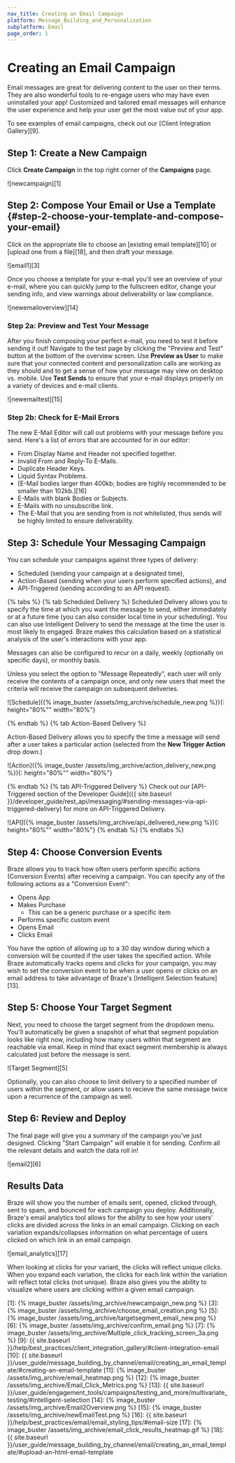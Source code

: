 ```yaml
---
nav_title: Creating an Email Campaign
platform: Message_Building_and_Personalization
subplatform: Email
page_order: 1
---
```

# Creating an Email Campaign

Email messages are great for delivering content to the user on their terms. They are also wonderful tools to re-engage users who may have even uninstalled your app! Customized and tailored email messages will enhance the user experience and help your user get the most value out of your app.

To see examples of email campaigns, check out our [Client Integration Gallery][9].

## Step 1: Create a New Campaign
Click __Create Campaign__ in the top right corner of the __Campaigns__ page.

![newcampaign][1]

## Step 2: Compose Your Email or Use a Template {#step-2-choose-your-template-and-compose-your-email}

Click on the appropriate tile to choose an [existing email template][10] or [upload one from a file][18], and then draft your message.

![email1][3]

Once you choose a template for your e-mail you'll see an overview of your e-mail, where you can quickly jump to the fullscreen editor, change your sending info, and view warnings about deliverability or law compliance.

![newemailoverview][14]

### Step 2a: Preview and Test Your Message

After you finish composing your perfect e-mail, you need to test it before sending it out! Navigate to the test page by clicking the "Preview and Test" button at the bottom of the overview screen. Use **Preview as User** to make sure that your connected content and personalization calls are working as they should and to get a sense of how your message may view on desktop vs. mobile. Use **Test Sends** to ensure that your e-mail displays properly on a variety of devices and e-mail clients.

![newemailtest][15]

### Step 2b: Check for E-Mail Errors

The new E-Mail Editor will call out problems with your message before you send. Here's a list of errors that are accounted for in our editor:

- From Display Name and Header not specified together.
- Invalid From and Reply-To E-Mails.
- Duplicate Header Keys.
- Liquid Syntax Problems.
- [E-Mail bodies larger than 400kb; bodies are highly recommended to be smaller than 102kb.][16]
- E-Mails with blank Bodies or Subjects.
- E-Mails with no unsubscribe link.
- The E-Mail that you are sending from is not whitelisted, thus sends will be highly limited to ensure deliverability.


## Step 3: Schedule Your Messaging Campaign

You can schedule your campaigns against three types of delivery:
- Scheduled (sending your campaign at a designated time),
- Action-Based (sending when your users perform specified actions), and
- API-Triggered (sending according to an API request).



{% tabs %}
  {% tab Scheduled Delivery %}
Scheduled Delivery allows you to specify the time at which you want the message to send, either immediately or at a future time (you can also consider local time in your scheduling). You can also use Intelligent Delivery to send the message at the time the user is most likely to engaged. Braze makes this calculation based on a statistical analysis of the user's interactions with your app.

Messages can also be configured to recur on a daily, weekly (optionally on specific days), or monthly basis.

Unless you select the option to "Message Repeatedly", each user will only receive the contents of a campaign once, and only new users that meet the criteria will receive the campaign on subsequent deliveries.


![Schedule]({% image_buster /assets/img_archive/schedule_new.png %}){: height="80%"" width="80%"}

  {% endtab %}
  {% tab Action-Based Delivery %}

  Action-Based Delivery allows you to specify the time a message will send after a user takes a particular action (selected from the __New Trigger Action__ drop down.)

![Action]({% image_buster /assets/img_archive/action_delivery_new.png %}){: height="80%"" width="80%"}

  {% endtab %}
  {% tab API-Triggered Delivery %}
Check out our [API-Triggered section of the Developer Guide]({{ site.baseurl }}/developer_guide/rest_api/messaging/#sending-messages-via-api-triggered-delivery) for more on API-Triggered Delivery.

![API]({% image_buster /assets/img_archive/api_delivered_new.png %}){: height="80%"" width="80%"}
  {% endtab %}
{% endtabs %}


## Step 4: Choose Conversion Events

Braze allows you to track how often users perform specific actions (Conversion Events) after receiving a campaign. You can specify any of the following actions as a "Conversion Event":

- Opens App
- Makes Purchase
  - This can be a generic purchase or a specific item
- Performs specific custom event
- Opens Email
- Clicks Email

You have the option of allowing up to a 30 day window during which a conversion will be counted if the user takes the specified action. While Braze automatically tracks opens and clicks for your campaign, you may wish to set the conversion event to be when a user opens or clicks on an email address to take advantage of Braze's [Intelligent Selection feature][13].

## Step 5: Choose Your Target Segment

Next, you need to choose the target segment from the dropdown menu. You'll automatically be given a snapshot of what that segment population looks like right now, including how many users within that segment are reachable via email. Keep in mind that exact segment membership is always calculated just before the message is sent.

![Target Segment][5]

Optionally, you can also choose to limit delivery to a specified number of users within the segment, or allow users to recieve the same message twice upon a recurrence of the campaign as well.

## Step 6: Review and Deploy

The final page will give you a summary of the campaign you've just designed. Clicking "Start Campaign" will enable it for sending. Confirm all the relevant details and watch the data roll in!

![email2][6]

## Results Data

Braze will show you the number of emails sent, opened, clicked through, sent to spam, and bounced for each campaign you deploy. Additionally, Braze's email analytics tool allows for the ability to see how your users' clicks are divided across the links in an email campaign. Clicking on each variation expands/collapses information on what percentage of users clicked on which link in an email campaign.

![email_analytics][17]

When looking at clicks for your variant, the clicks will reflect unique clicks. When you expand each variation, the clicks for each link within the variation will reflect total clicks (not unique). Braze also gives you the ability to visualize where users are clicking within a given email campaign.

[1]: {% image_buster /assets/img_archive/newcampaign_new.png %}
[3]: {% image_buster /assets/img_archive/choose_email_creation.png %}
[5]: {% image_buster /assets/img_archive/targetsegment_email_new.png %}
[6]: {% image_buster /assets/img_archive/confirm_email.png %}
[7]: {% image_buster /assets/img_archive/Multiple_click_tracking_screen_3a.png %}
[9]: {{ site.baseurl }}/help/best_practices/client_integration_gallery/#client-integration-email
[10]: {{ site.baseurl }}/user_guide/message_building_by_channel/email/creating_an_email_template/#creating-an-email-template
[11]: {% image_buster /assets/img_archive/email_heatmap.png %}
[12]: {% image_buster /assets/img_archive/Email_Click_Metrics.png %}
[13]: {{ site.baseurl }}/user_guide/engagement_tools/campaigns/testing_and_more/multivariate_testing/#intelligent-selection
[14]: {% image_buster /assets/img_archive/Email2Overview.png %}
[15]: {% image_buster /assets/img_archive/newEmailTest.png %}
[16]: {{ site.baseurl }}/help/best_practices/email/email_styling_tips/#email-size
[17]: {% image_buster /assets/img_archive/email_click_results_heatmap.gif %}
[18]: {{ site.baseurl }}/user_guide/message_building_by_channel/email/creating_an_email_template/#upload-an-html-email-template
